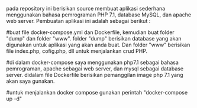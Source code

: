 pada repository ini berisikan source membuat aplikasi sederhana menggunakan bahasa pemrograman PHP 7.1, database MySQL, dan apache web server. Pembuatan aplikasi ini adalah sebagai berikut :

#buat file docker-compose.yml dan Dockerfile, kemudian buat folder "dump" dan folder "www". folder "dump" berisikan database yang akan digunakan untuk aplikasi yang akan anda buat. Dan folder "www" berisikan file index.php, cofig.php, dll untuk menjalankan crud PHP.

#di dalam docker-compose saya menggunakan php7.1 sebagai bahasa pemrograman, apache sebagai web server, dan mysql sebagai database server.
didalam file Dockerfile berisikan pemanggilan image php 7.1 yang akan saya gunakan.

#untuk menjalankan docker compose gunakan perintah "docker-compose up -d"
